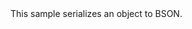 <?xml version="1.0" encoding="utf-8"?>
<topic id="SerializeToBson" revisionNumber="1">
  <developerConceptualDocument xmlns="http://ddue.schemas.microsoft.com/authoring/2003/5" xmlns:xlink="http://www.w3.org/1999/xlink">
    <introduction>
      <para>This sample serializes an object to BSON.</para>
    </introduction>
    <section>
      <title>Sample</title>
      <content>
        <code lang="cs" source="..\Src\Tests\Documentation\Samples\Bson\SerializeToBson.cs" region="Types" title="Types" />
        <code lang="cs" source="..\Src\Tests\Documentation\Samples\Bson\SerializeToBson.cs" region="Usage" title="Usage" />
      </content>
    </section>
  </developerConceptualDocument>
</topic>

